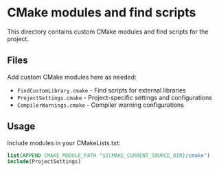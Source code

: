 # CMake modules and find scripts

This directory contains custom CMake modules and find scripts for the project.

## Files

Add custom CMake modules here as needed:

- `FindCustomLibrary.cmake` - Find scripts for external libraries
- `ProjectSettings.cmake` - Project-specific settings and configurations
- `CompilerWarnings.cmake` - Compiler warning configurations

## Usage

Include modules in your CMakeLists.txt:

```cmake
list(APPEND CMAKE_MODULE_PATH "${CMAKE_CURRENT_SOURCE_DIR}/cmake")
include(ProjectSettings)
```